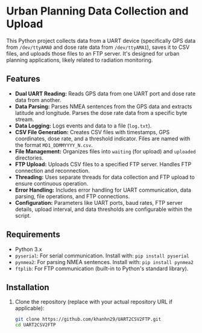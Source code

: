 # Urban Planning Data Collection and Upload

This Python project collects data from a UART device (specifically GPS data from `/dev/ttyAMA0` and dose rate data from `/dev/ttyAMA1`), saves it to CSV files, and uploads those files to an FTP server. It's designed for urban planning applications, likely related to radiation monitoring.

## Features

* **Dual UART Reading:** Reads GPS data from one UART port and dose rate data from another.
* **Data Parsing:** Parses NMEA sentences from the GPS data and extracts latitude and longitude.  Parses the dose rate data from a specific byte stream.
* **Data Logging:** Logs events and data to a file (`log.txt`).
* **CSV File Generation:** Creates CSV files with timestamps, GPS coordinates, dose rate, and a threshold indicator.  Files are named with the format `MD1_DDMMYYYY_N.csv`.
* **File Management:**  Organizes files into `waiting` (for upload) and `uploaded` directories.
* **FTP Upload:** Uploads CSV files to a specified FTP server.  Handles FTP connection and reconnection.
* **Threading:** Uses separate threads for data collection and FTP upload to ensure continuous operation.
* **Error Handling:** Includes error handling for UART communication, data parsing, file operations, and FTP connections.
* **Configuration:**  Parameters like UART ports, baud rates, FTP server details, upload interval, and data thresholds are configurable within the script.

## Requirements

* Python 3.x
* `pyserial`: For serial communication. Install with: `pip install pyserial`
* `pynmea2`: For parsing NMEA sentences. Install with: `pip install pynmea2`
* `ftplib`: For FTP communication (built-in to Python's standard library).

## Installation

1. Clone the repository (replace with your actual repository URL if applicable):
   ```bash
   git clone https://github.com/khanhn29/UART2CSV2FTP.git
   cd UART2CSV2FTP
